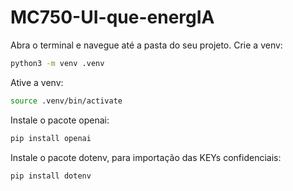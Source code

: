 # MC750-UI-que-energIA

Abra o terminal e navegue até a pasta do seu projeto.
Crie a venv:
```bash
python3 -m venv .venv
```
Ative a venv:
```bash
source .venv/bin/activate
```
Instale o pacote openai:
```bash
pip install openai
```
Instale o pacote dotenv, para importação das KEYs confidenciais:
```bash
pip install dotenv
```